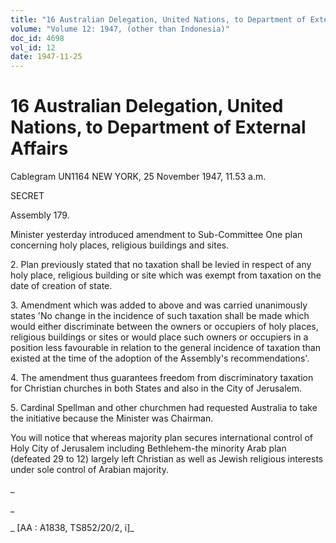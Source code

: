 ```yaml
---
title: "16 Australian Delegation, United Nations, to Department of External Affairs"
volume: "Volume 12: 1947, (other than Indonesia)"
doc_id: 4698
vol_id: 12
date: 1947-11-25
---
```


# 16 Australian Delegation, United Nations, to Department of External Affairs

Cablegram UN1164 NEW YORK, 25 November 1947, 11.53 a.m.

SECRET

Assembly 179.

Minister yesterday introduced amendment to Sub-Committee One plan concerning holy places, religious buildings and sites.

2\. Plan previously stated that no taxation shall be levied in respect of any holy place, religious building or site which was exempt from taxation on the date of creation of state.

3\. Amendment which was added to above and was carried unanimously states 'No change in the incidence of such taxation shall be made which would either discriminate between the owners or occupiers of holy places, religious buildings or sites or would place such owners or occupiers in a position less favourable in relation to the general incidence of taxation than existed at the time of the adoption of the Assembly's recommendations'.

4\. The amendment thus guarantees freedom from discriminatory taxation for Christian churches in both States and also in the City of Jerusalem.

5\. Cardinal Spellman and other churchmen had requested Australia to take the initiative because the Minister was Chairman.

You will notice that whereas majority plan secures international control of Holy City of Jerusalem including Bethlehem-the minority Arab plan (defeated 29 to 12) largely left Christian as well as Jewish religious interests under sole control of Arabian majority.

_

_

_ [AA : A1838, TS852/20/2, i]_
